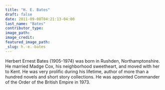 ```yaml
---
title: "H. E. Bates"
draft: false
date: 2011-09-08T04:21:13-04:00
last_name: "Bates"
contributor_type:
image_path:
image_credit:
featured_image_path:
_slug: h.-e.-bates
---
```


Herbert Ernest Bates (1905-1974) was born in Rushden, Northamptonshire. He married Madge Cox, his neighborhood sweetheart, and moved with her to Kent. He was very prolific during his lifetime, author of more than a hundred novels and short story collections. He was appointed Commander of the Order of the British Empire in 1973.

